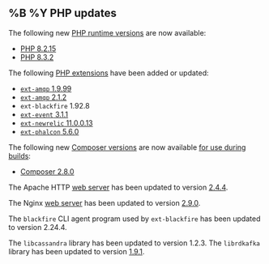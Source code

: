 %B %Y PHP updates
----
The following new [PHP runtime versions](https://devcenter.heroku.com/articles/php-support#available-versions) are now available:

- [PHP 8.2.15](https://www.php.net/ChangeLog-8.php#8.2.15)
- [PHP 8.3.2](https://www.php.net/ChangeLog-8.php#8.3.2)

The following [PHP extensions](https://devcenter.heroku.com/articles/php-support#extensions) have been added or updated:

- [`ext-amqp` 1.9.99](https://pecl.php.net/package-changelog.php?package=amqp&release=1.9.99)
- [`ext-amqp` 2.1.2](https://pecl.php.net/package-changelog.php?package=amqp&release=2.1.2)
- `ext-blackfire` 1.92.8
- [`ext-event` 3.1.1](https://pecl.php.net/package-changelog.php?package=event&release=3.1.1)
- [`ext-newrelic` 11.0.0.13](https://docs.newrelic.com/docs/release-notes/agent-release-notes/php-release-notes/php-agent-11-0-0-13/)
- [`ext-phalcon` 5.6.0](https://pecl.php.net/package-changelog.php?package=phalcon&release=5.6.0)

The following new [Composer versions](https://devcenter.heroku.com/articles/php-support#available-composer-versions) are now available [for use during builds](https://devcenter.heroku.com/articles/heroku-php-behavior#installation-of-dependencies):

- [Composer 2.8.0](https://getcomposer.org/changelog/2.8.0)

The Apache HTTP [web server](https://devcenter.heroku.com/articles/php-support#web-servers) has been updated to version [2.4.4](https://archive.apache.org/dist/httpd/CHANGES_2.4.4).

The Nginx [web server](https://devcenter.heroku.com/articles/php-support#web-servers) has been updated to version [2.9.0](https://nginx.org/en/CHANGES-2.9).

The `blackfire` CLI agent program used by `ext-blackfire` has been updated to version 2.24.4.

The `libcassandra` library has been updated to version 1.2.3.
The `librdkafka` library has been updated to version [1.9.1](https://github.com/confluentinc/librdkafka/releases/tag/v1.9.1).
